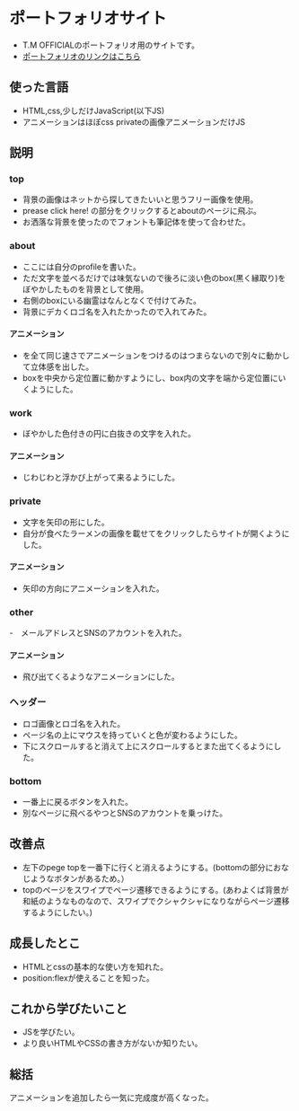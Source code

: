 # ポートフォリオサイト
  - T.M OFFICIALのポートフォリオ用のサイトです。
  - [ポートフォリオのリンクはこちら](https://mnt3710.github.io/t.m-official/index.html)
## 使った言語
  - HTML,css,少しだけJavaScript(以下JS)
  - アニメーションはほぼcss privateの画像アニメーションだけJS
## 説明
### top
  - 背景の画像はネットから探してきたいいと思うフリー画像を使用。
  - prease click here! の部分をクリックするとaboutのページに飛ぶ。
  - お洒落な背景を使ったのでフォントも筆記体を使って合わせた。
### about
  - ここには自分のprofileを書いた。
  - ただ文字を並べるだけでは味気ないので後ろに淡い色のbox(黒く縁取り)をぼやかしたものを背景として使用。
  - 右側のboxにいる幽霊はなんとなくで付けてみた。
  - 背景にデカくロゴ名を入れたかったので入れてみた。
#### アニメーション
  - <profile>を全て同じ速さでアニメーションをつけるのはつまらないので別々に動かして立体感を出した。
  - boxを中央から定位置に動かすようにし、box内の文字を端から定位置にいくようにした。
### work
  - ぼやかした色付きの円に白抜きの文字を入れた。
#### アニメーション
  - じわじわと浮かび上がって来るようにした。
### private
  - 文字を矢印の形にした。
  - 自分が食べたラーメンの画像を載せてをクリックしたらサイトが開くようにした。
#### アニメーション
  - 矢印の方向にアニメーションを入れた。
### other
  -　メールアドレスとSNSのアカウントを入れた。
#### アニメーション
  - 飛び出てくるようなアニメーションにした。
### ヘッダー
  - ロゴ画像とロゴ名を入れた。
  - ページ名の上にマウスを持っていくと色が変わるようにした。
  - 下にスクロールすると消えて上にスクロールするとまた出てくるようにした。
###  bottom
  - 一番上に戻るボタンを入れた。
  - 別なページに飛べるやつとSNSのアカウントを乗っけた。
## 改善点
  - 左下のpege topを一番下に行くと消えるようにする。(bottomの部分におなじようなボタンがあるため。）
  - topのページをスワイプでページ遷移できるようにする。(あわよくば背景が和紙のようなものなので、スワイプでクシャクシャになりながらページ遷移するようにしたい。)
## 成長したとこ
  - HTMLとcssの基本的な使い方を知れた。
  - position:flexが使えることを知った。
## これから学びたいこと
  - JSを学びたい。
  - より良いHTMLやCSSの書き方がないか知りたい。
## 総括
アニメーションを追加したら一気に完成度が高くなった。
